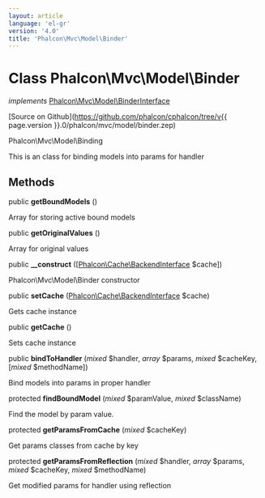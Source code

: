 ```yaml
---
layout: article
language: 'el-gr'
version: '4.0'
title: 'Phalcon\Mvc\Model\Binder'
---
```

# Class **Phalcon\Mvc\Model\Binder**

*implements* [Phalcon\Mvc\Model\BinderInterface](Phalcon_Mvc_Model_BinderInterface)

[Source on Github](https://github.com/phalcon/cphalcon/tree/v{{ page.version }}.0/phalcon/mvc/model/binder.zep)

Phalcon\Mvc\Model\Binding

This is an class for binding models into params for handler

## Methods

public **getBoundModels** ()

Array for storing active bound models

public **getOriginalValues** ()

Array for original values

public **__construct** ([[Phalcon\Cache\BackendInterface](Phalcon_Cache_BackendInterface) $cache])

Phalcon\Mvc\Model\Binder constructor

public **setCache** ([Phalcon\Cache\BackendInterface](Phalcon_Cache_BackendInterface) $cache)

Gets cache instance

public **getCache** ()

Sets cache instance

public **bindToHandler** (*mixed* $handler, *array* $params, *mixed* $cacheKey, [*mixed* $methodName])

Bind models into params in proper handler

protected **findBoundModel** (*mixed* $paramValue, *mixed* $className)

Find the model by param value.

protected **getParamsFromCache** (*mixed* $cacheKey)

Get params classes from cache by key

protected **getParamsFromReflection** (*mixed* $handler, *array* $params, *mixed* $cacheKey, *mixed* $methodName)

Get modified params for handler using reflection